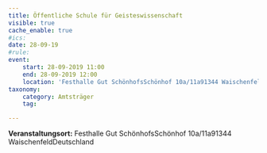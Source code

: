 ```yaml
---
title: Öffentliche Schule für Geisteswissenschaft
visible: true
cache_enable: true
#ics: 
date: 28-09-19
#rule: 
event:
	start: 28-09-2019 11:00
	end: 28-09-2019 12:00
	location: 'Festhalle Gut SchönhofsSchönhof 10a/11a91344 WaischenfeldDeutschland'
taxonomy:
	category: Amtsträger
	tag: 

---
```




**Veranstaltungsort:** Festhalle Gut SchönhofsSchönhof 10a/11a91344 WaischenfeldDeutschland

